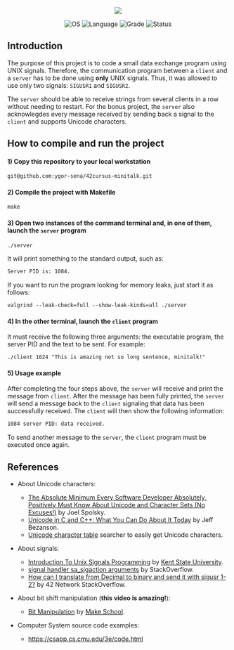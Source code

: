 <p align="center">
    <img src="https://user-images.githubusercontent.com/102881479/215282296-839ce5e6-5982-41f6-ba56-7e408f6ca9f8.png">
</p>
<p align="center">
    <img src="https://img.shields.io/badge/OS-Linux-blue" alt="OS">
    <img src="https://img.shields.io/badge/Language-C%20%7C%20C%2B%2B-blue.svg" alt="Language">
    <img src="https://img.shields.io/badge/Grade-125%2F100-brightgreen.svg" alt="Grade">
    <img src="https://img.shields.io/badge/Status-Completed-brightgreen.svg" alt="Status">
</p>

## Introduction

The purpose of this project is to code a small data exchange program using UNIX signals. Therefore, the communication program between a `client` and a `server` has to be done using **only** UNIX signals. Thus, it was allowed to use only two signals: `SIGUSR1` and `SIGUSR2`.

The `server` should be able to receive strings from several clients in a row without needing to restart. For the bonus project, the `server` also acknowlegdes every message received by sending back a signal to the `client` and supports Unicode characters.

## How to compile and run the project

#### 1) Copy this repository to your local workstation

```html
git@github.com:ygor-sena/42cursus-minitalk.git
```

#### 2) Compile the project with Makefile

```html
make
```

#### 3) Open two instances of the command terminal and, in one of them, launch the `server` program

```html
./server
```

It will print something to the standard output, such as:

```html
Server PID is: 1084.
```

If you want to run the program looking for memory leaks, just start it as follows:

```html
valgrind --leak-check=full --show-leak-kinds=all ./server
```

#### 4) In the other terminal, launch the `client` program

It must receive the following three arguments: the executable program, the server PID and the text to be sent. For example:

```html
./client 1024 "This is amazing not so long sentence, minitalk!"
```

#### 5) Usage example

After completing the four steps above, the `server` will receive and print the message from `client`. After the message has been fully printed, the `server` will send a message back to the `client` signaling that data has been successfully received. The `client` will then show the following information:

```html
1084 server PID: data received.
```

To send another message to the `server`, the `client` program must be executed once again.

## References

- About Unicode characters:

  - [The Absolute Minimum Every Software Developer Absolutely, Positively Must Know About Unicode and Character Sets (No Excuses!)](https://www.joelonsoftware.com/2003/10/08/the-absolute-minimum-every-software-developer-absolutely-positively-must-know-about-unicode-and-character-sets-no-excuses/) by Joel Spolsky.
  - [Unicode in C and C++: What You Can Do About It Today](https://www.cprogramming.com/tutorial/unicode.html) by Jeff Bezanson.
  - [Unicode character table](https://unicode-table.com/en/) searcher to easily get Unicode characters.

- About signals:

  - [Introduction To Unix Signals Programming](https://www.cs.kent.edu/~ruttan/sysprog/lectures/signals.html) by [Kent State University](https://www.kent.edu/cs).
  - [signal handler sa_sigaction arguments](https://stackoverflow.com/questions/12587621/signal-handler-sa-sigaction-arguments) by StackOverflow.
  - [How can I translate from Decimal to binary and send it with sigusr 1-2?](https://stackoverflow.com/c/42network/questions/1919/1920#1920) by 42 Network StackOverflow.

- About bit shift manipulation (**this video is amazing!**):
  - [Bit Manipulation](https://www.youtube.com/watch?v=7jkIUgLC29I) by [Make School](https://www.youtube.com/@MakeSchoolCS).

- Computer System source code examples:
  - https://csapp.cs.cmu.edu/3e/code.html

